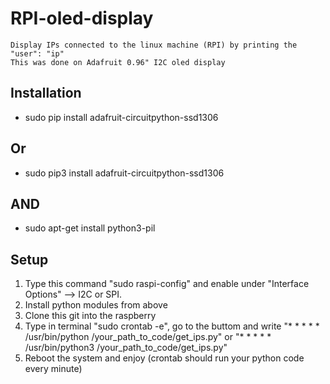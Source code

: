 # RPI-oled-display
```
Display IPs connected to the linux machine (RPI) by printing the "user": "ip"
This was done on Adafruit 0.96" I2C oled display
```

## Installation
- sudo pip install adafruit-circuitpython-ssd1306

## Or
- sudo pip3 install adafruit-circuitpython-ssd1306

## AND
- sudo apt-get install python3-pil


## Setup 
1. Type this command "sudo raspi-config" and enable under "Interface Options" --> I2C or SPI.
2. Install python modules from above
3. Clone this git into the raspberry 
4. Type in terminal "sudo crontab -e", go to the buttom and write "* * * * * /usr/bin/python /your_path_to_code/get_ips.py" or "* * * * * /usr/bin/python3 /your_path_to_code/get_ips.py"
5. Reboot the system and enjoy (crontab should run your python code every minute)
